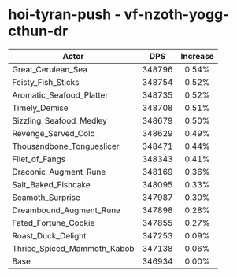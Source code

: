 # hoi-tyran-push - vf-nzoth-yogg-cthun-dr
| Actor | DPS | Increase |
|---|:---:|:---:|
|Great_Cerulean_Sea|348796|0.54%|
|Feisty_Fish_Sticks|348754|0.52%|
|Aromatic_Seafood_Platter|348735|0.52%|
|Timely_Demise|348708|0.51%|
|Sizzling_Seafood_Medley|348679|0.50%|
|Revenge_Served_Cold|348629|0.49%|
|Thousandbone_Tongueslicer|348471|0.44%|
|Filet_of_Fangs|348343|0.41%|
|Draconic_Augment_Rune|348169|0.36%|
|Salt_Baked_Fishcake|348095|0.33%|
|Seamoth_Surprise|347987|0.30%|
|Dreambound_Augment_Rune|347898|0.28%|
|Fated_Fortune_Cookie|347855|0.27%|
|Roast_Duck_Delight|347253|0.09%|
|Thrice_Spiced_Mammoth_Kabob|347138|0.06%|
|Base|346934|0.00%|
